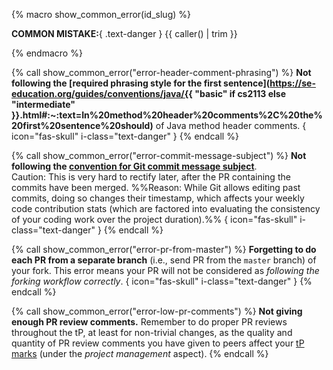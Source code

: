 {% macro show_common_error(id_slug) %}
<div id="{{ id_slug }}">
<box type="important" seamless icon=":fas-skull:">

**COMMON MISTAKE:**{ .text-danger } {{ caller() | trim }}
</box>
</div>
{% endmacro %}

{% call show_common_error("error-header-comment-phrasing") %}
**Not following the [required phrasing style for the first sentence](https://se-education.org/guides/conventions/java/{{ "basic" if cs2113 else "intermediate" }}.html#:~:text=In%20method%20header%20comments%2C%20the%20first%20sentence%20should)** of Java method header comments. { icon="fas-skull" i-class="text-danger" }
{% endcall %}

{% call show_common_error("error-commit-message-subject") %}
**Not following the [convention for Git commit message subject](https://se-education.org/guides/conventions/git.html#:~:text=Commit%20message%3A%20Subject)**.<br>
Caution: This is <span class="text-danger">very hard to rectify later</span>, after the PR containing the commits have been merged. %%Reason: While Git allows editing past commits, doing so changes their timestamp, which affects your weekly code contribution stats (which are factored into evaluating the consistency of your coding work over the project duration).%% { icon="fas-skull" i-class="text-danger" }
{% endcall %}

{% call show_common_error("error-pr-from-master") %}
**Forgetting to do each PR from a separate branch** (i.e., send PR from the `master` branch) of your fork. This error means your PR will not be considered as _following the forking workflow correctly_. { icon="fas-skull" i-class="text-danger" }
{% endcall %}

{% call show_common_error("error-low-pr-comments") %}
**Not giving enough PR review comments.** Remember to do proper PR reviews throughout the tP, at least for non-trivial changes, as the quality and quantity of PR review comments you have given to peers affect your [tP marks](tp-grading.html) (under the _project management_ aspect).
{% endcall %}